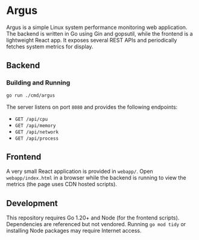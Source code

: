 # Argus

Argus is a simple Linux system performance monitoring web application. The backend is written in Go using Gin and gopsutil, while the frontend is a lightweight React app. It exposes several REST APIs and periodically fetches system metrics for display.

## Backend

### Building and Running

```bash
go run ./cmd/argus
```

The server listens on port `8080` and provides the following endpoints:

- `GET /api/cpu`
- `GET /api/memory`
- `GET /api/network`
- `GET /api/process`

## Frontend

A very small React application is provided in `webapp/`. Open `webapp/index.html` in a browser while the backend is running to view the metrics (the page uses CDN hosted scripts).

## Development

This repository requires Go 1.20+ and Node (for the frontend scripts). Dependencies are referenced but not vendored. Running `go mod tidy` or installing Node packages may require Internet access.

